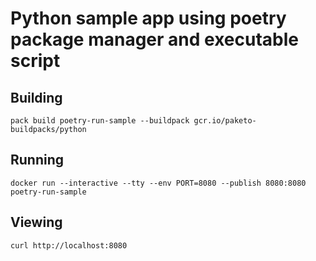 # Python sample app using poetry package manager and executable script

## Building

`pack build poetry-run-sample --buildpack gcr.io/paketo-buildpacks/python`

## Running

`docker run --interactive --tty --env PORT=8080 --publish 8080:8080 poetry-run-sample`

## Viewing

`curl http://localhost:8080`
